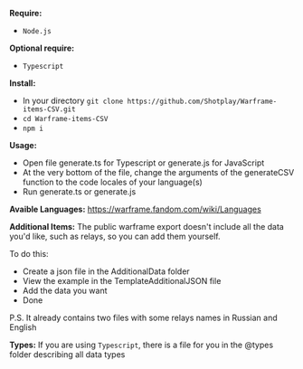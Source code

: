 **Require:**
 - `Node.js`

**Optional require:**
  - `Typescript`

**Install:**
 - In your directory `git clone https://github.com/Shotplay/Warframe-items-CSV.git`
 - `cd Warframe-items-CSV`
 - `npm i`

**Usage:**
 - Open file generate.ts for Typescript or generate.js for JavaScript
 - At the very bottom of the file, change the arguments of the generateCSV function to the code locales of your language(s)
 - Run generate.ts or generate.js

**Avaible Languages:**
 https://warframe.fandom.com/wiki/Languages

**Additional Items:**
The public warframe export doesn't include all the data you'd like, such as relays, so you can add them yourself.

 To do this:
  - Create a json file in the AdditionalData folder
  - View the example in the TemplateAdditionalJSON file
  - Add the data you want
  - Done

P.S. It already contains two files with some relays names in Russian and English

**Types:**
If you are using `Typescript`, there is a file for you in the @types folder describing all data types
